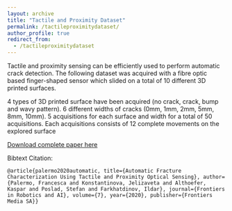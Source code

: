 ```yaml
---
layout: archive
title: "Tactile and Proximity Dataset"
permalink: /tactileproximitydataset/
author_profile: true
redirect_from:
  - /tactileproximitydataset
---
```


Tactile and proximity sensing can be efficiently used to perform automatic crack detection. 
The following dataset was acquired with a fibre optic based finger-shaped sensor which slided on a total of 10 different 3D printed surfaces.


4 types of 3D printed surface have been acquired (no crack, crack, bump and wavy pattern).
6 different widths of cracks (0mm, 1mm, 2mm, 5mm, 8mm, 10mm).
5 acquisitions for each surface and width for a total of 50 acquisitions.
Each acquisitions consists of 12 complete movements on the explored surface

[Download complete paper here](https://www.frontiersin.org/articles/10.3389/frobt.2020.513004/full)

Bibtext Citation: 

`@article{palermo2020automatic, title={Automatic Fracture Characterization Using Tactile and Proximity Optical Sensing}, author={Palermo, Francesca and Konstantinova, Jelizaveta and Althoefer, Kaspar and Poslad, Stefan and Farkhatdinov, Ildar}, journal={Frontiers in Robotics and AI}, volume={7}, year={2020}, publisher={Frontiers Media SA}}`

